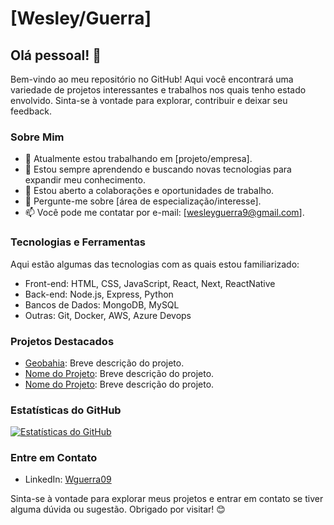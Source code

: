 # [Wesley/Guerra]

## Olá pessoal! 👋

Bem-vindo ao meu repositório no GitHub! Aqui você encontrará uma variedade de projetos interessantes e trabalhos nos quais tenho estado envolvido. Sinta-se à vontade para explorar, contribuir e deixar seu feedback.

### Sobre Mim

- 🔭 Atualmente estou trabalhando em [projeto/empresa].
- 🌱 Estou sempre aprendendo e buscando novas tecnologias para expandir meu conhecimento.
- 👯 Estou aberto a colaborações e oportunidades de trabalho.
- 💬 Pergunte-me sobre [área de especialização/interesse].
- 📫 Você pode me contatar por e-mail: [wesleyguerra9@gmail.com].

### Tecnologias e Ferramentas

Aqui estão algumas das tecnologias com as quais estou familiarizado:

- Front-end: HTML, CSS, JavaScript, React, Next, ReactNative
- Back-end: Node.js, Express, Python
- Bancos de Dados: MongoDB, MySQL
- Outras: Git, Docker, AWS, Azure Devops

### Projetos Destacados

- [Geobahia](([http://mapa.geobahia.ba.gov.br)]): Breve descrição do projeto.
- [Nome do Projeto](link): Breve descrição do projeto.
- [Nome do Projeto](link): Breve descrição do projeto.

### Estatísticas do GitHub

[![Estatísticas do GitHub](https://github-readme-stats.vercel.app/api?username=seu-username&show_icons=true&theme=radical)](https://github.com/seu-username)

### Entre em Contato

- LinkedIn: [Wguerra09]([link](https://www.linkedin.com/in/wesleyguerra09/))


Sinta-se à vontade para explorar meus projetos e entrar em contato se tiver alguma dúvida ou sugestão. Obrigado por visitar! 😊


